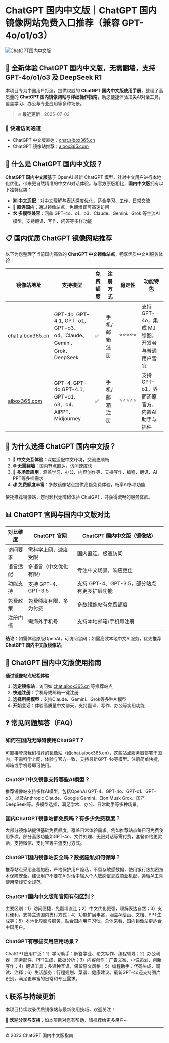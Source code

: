 # ChatGPT 国内中文版｜ChatGPT 国内镜像网站免费入口推荐（兼容 GPT-4o/o1/o3）

![ChatGPT国内中文版](https://github.com/user-attachments/assets/30cb685f-4b78-4cec-96a1-d2a599122f20)

## 📢 全新体验 ChatGPT 国内中文版，无需翻墙，支持 GPT-4o/o1/o3 及 DeepSeek R1

本项目专为中国用户打造，提供权威的 **ChatGPT 国内中文版使用手册**，整理了高质量的 **ChatGPT 国内镜像网站**与**详细操作指南**，助您便捷体验顶尖AI对话工具，覆盖学习、办公与专业应用等多种场景。

> 🔥 **最近更新**：2025-07-02

### 🚀 快速访问通道

- ChatGPT 中文版直达：[chat.aibox365.cn](https://chat.aibox365.cn)
- ChatGPT 镜像站推荐：[aibox365.com](https://aibox365.com)

## 🤔 什么是 ChatGPT 国内中文版？

**ChatGPT 国内中文版**基于 OpenAI 最新 ChatGPT 模型，针对中文用户进行本地化优化，带来更自然精准的中文AI对话体验。与官方原版相比，**国内中文版**拥有以下独特优势：

- **🈶 中文适配**：对中文理解与表达深度优化，适合学习、工作、日常交流
- **🚀 直连国内**：通过镜像站点，免翻墙即可高速访问
- **🛠️ 多模型兼容**：涵盖 GPT-4o、o1、o3、Claude、Gemini、Grok 等主流AI模型，支持翻译、写作、问答等多样功能

## 📋 国内优质 ChatGPT 镜像网站推荐

以下为您整理了当前国内高效的 **ChatGPT 中文镜像站点**，畅享优质中文AI服务体验：

| 镜像站地址 | 支持模型 | 免费额度 | 注册方式 | 稳定性 | 功能特色 |
|------------|----------|----------|----------|--------|----------|
| [chat.aibox365.cn](https://chat.aibox365.cn) | GPT-4o, GPT-4.1, GPT-o1, GPT-o3、o4、Claude、Gemini、Grok、DeepSeek | ✅ | 手机/邮箱注册 | ⭐⭐⭐⭐⭐ | 支持 GPT-4o，集成 MJ 绘图，开发者与普通用户皆宜 |
| [aibox365.com](https://aibox365.com) | GPT-4, GPT-4o,GPT-4.1, GPT-o1、o3、o4、AIPPT、Midjourney | ✅ | 手机/邮箱注册 | ⭐⭐⭐⭐⭐ | 支持 GPT-o1，界面还原官方，内置AI助手与插件 |

## 🌟 为什么选择 ChatGPT 国内中文版？

1. **📝 中文交互体验**：深度适配中文环境，交流更顺畅
2. **🌐 无需翻墙**：国内节点直达，访问速度快
3. **🎯 多场景应用**：涵盖学习、办公、内容创作等，支持写作、编程、翻译、AI PPT等多样需求
4. **💰 免费额度丰富**：多数镜像站点提供高额免费体验，畅享AI多项功能

依托推荐镜像站，您可轻松无障碍体验 ChatGPT，并获得流畅的服务体验。

## 📊 ChatGPT 官网与国内中文版对比

| 对比维度 | ChatGPT 官网 | ChatGPT 国内中文版（镜像站） |
|----------|--------------|------------------------------|
| 访问要求 | 需科学上网，速度受限 | 国内直连，极速访问 |
| 语言适配 | 多语言（中文优化有限） | 专注中文场景，响应更佳 |
| 功能支持 | 支持 GPT-4、GPT-3.5 | 支持 GPT-4、GPT-3.5，部分站点有更多扩展功能 |
| 免费政策 | 免费额度有限，多为付费 | 多数镜像站有免费额度 |
| 注册门槛 | 需海外手机号 | 支持本地邮箱/手机号注册 |

**结论**：如需体验原版OpenAI，可访问官网；如需高效本地中文AI服务，优先推荐 **ChatGPT 国内中文版镜像站**。

## 📝 ChatGPT 国内中文版使用指南

**通过镜像站点轻松体验**

1. **选定镜像站**：访问如 [chat.aibox365.cn](https://chat.aibox365.cn) 等推荐站点
2. **快速注册**：手机号或邮箱一键注册
3. **选择所需模型**：支持Claude、Gemini、Grok等多种AI模型
4. **开始会话**：体验高质量中文聊天，支持翻译、写作、办公等实用功能

## ❓ 常见问题解答（FAQ）

### 如何在国内无障碍使用ChatGPT？

可直接登录我们推荐的镜像站（如[chat.aibox365.cn](https://chat.aibox365.cn)），这些站点服务器部署于国内，不需科学上网，体验与官方一致，支持最新GPT-4o等模型。注册简单快捷，邮箱或手机号即可使用。

### ChatGPT中文镜像支持哪些AI模型？

推荐镜像站支持多样AI模型，包括OpenAI GPT-4、GPT-4o、GPT-o1、GPT-o3，以及Anthropic Claude、Google Gemini、Elon Musk Grok、国产DeepSeek等。多模型选择，满足学术、办公、日常助手等多种场景。

### 国内ChatGPT镜像站都免费吗？有多少免费额度？

大部分镜像站提供基础免费额度，覆盖日常体验需求。例如推荐站点每日可免费使用多次。部分高级功能如GPT-4o、文件处理、无限对话等需付费，套餐价格更灵活，支持微信、支付宝等主流支付方式。

### ChatGPT国内镜像站安全吗？数据隐私如何保障？

推荐站点采用全程加密，严格保护用户隐私，不留存敏感数据，使用银行级加密技术保障安全。建议用户不要在AI对话中输入个人敏感信息或商业机密，遵循AI工具使用常规安全规范。

### ChatGPT国内中文版和官网有何区别？

主要区别：1）访问便捷，免翻墙直连；2）中文优化更强，理解表达自然；3）支付便利，支持主流国内支付方式；4）功能扩展丰富，涵盖AI绘画、文档、PPT生成等；5）本地化界面与服务，贴合国内用户习惯。总体来看，国内镜像站更适合中国用户。

### ChatGPT有哪些实用应用场景？

ChatGPT应用广泛：1）学习助手：解答学业、论文写作、编程辅导；2）办公利器：商务邮件、PPT生成、数据分析；3）内容创作：广告文案、小说策划、创新写作；4）翻译工具：多语种互译，保留原文风格；5）编程助手：代码生成、调试、注释；6）生活服务：行程规划、菜谱、健康建议。最新GPT-4o还支持图片识别，满足更丰富的日常和专业需求。

## 📞 联系与持续更新

本项目持续收录优质镜像站与最新使用技巧，欢迎关注！

🌟 **欢迎分享与支持**：如本项目对您有帮助，请推荐给更多用户~

---

© 2023 ChatGPT 国内中文版指南
